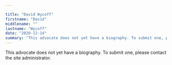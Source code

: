 ```yaml
---

title: "David Wycoff"
firstname: "David"
middlename: ""
lastname: "Wycoff"
date: "2020-12-14"
summary: "This advocate does not yet have a biography. To submit one, please contact the site administrator."
---
```

This advocate does not yet have a biography. To submit one, please contact the site administrator.

